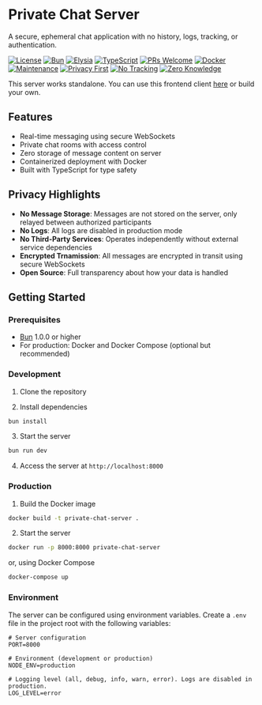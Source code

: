 # Private Chat Server

A secure, ephemeral chat application with no history, logs, tracking, or authentication.

[![License](https://img.shields.io/badge/license-MIT-blue.svg)](https://opensource.org/licenses/MIT)
[![Bun](https://img.shields.io/badge/Bun-1.0%2B-black)](https://bun.sh)
[![Elysia](https://img.shields.io/badge/Elysia-latest-purple)](https://elysiajs.com/)
[![TypeScript](https://img.shields.io/badge/TypeScript-5.0%2B-blue)](https://www.typescriptlang.org/)
[![PRs Welcome](https://img.shields.io/badge/PRs-welcome-brightgreen.svg)](http://makeapullrequest.com)
[![Docker](https://img.shields.io/badge/Docker-ready-blue)](https://www.docker.com/)
[![Maintenance](https://img.shields.io/badge/Maintained-yes-green.svg)](https://github.com/PrivateChatProtocol/private-chat-server/graphs/commit-activity)
[![Privacy First](https://img.shields.io/badge/Privacy-First-darkgreen)](https://en.wikipedia.org/wiki/Privacy_by_design)
[![No Tracking](https://img.shields.io/badge/No-Tracking-red)](https://en.wikipedia.org/wiki/Internet_privacy)
[![Zero Knowledge](https://img.shields.io/badge/Zero-Knowledge-purple)](https://en.wikipedia.org/wiki/Zero-knowledge_proof)

This server works standalone. You can use this frontend client [here](https://github.com/PrivateChatProtocol/private-chat-ui) or build your own.

## Features

- Real-time messaging using secure WebSockets
- Private chat rooms with access control
- Zero storage of message content on server
- Containerized deployment with Docker
- Built with TypeScript for type safety

## Privacy Highlights

- **No Message Storage**: Messages are not stored on the server, only relayed between authorized participants
- **No Logs**: All logs are disabled in production mode
- **No Third-Party Services**: Operates independently without external service dependencies
- **Encrypted Trnamission**: All messages are encrypted in transit using secure WebSockets
- **Open Source**: Full transparency about how your data is handled

## Getting Started

### Prerequisites

- [Bun](https://bun.sh/) 1.0.0 or higher
- For production: Docker and Docker Compose (optional but recommended)

### Development

1. Clone the repository

2. Install dependencies

```bash
bun install
```

3. Start the server

```bash
bun run dev
```

4. Access the server at `http://localhost:8000`

### Production

1. Build the Docker image

```bash
docker build -t private-chat-server .
```

2. Start the server

```bash
docker run -p 8000:8000 private-chat-server
```

or, using Docker Compose

```bash
docker-compose up
```

### Environment

The server can be configured using environment variables. Create a `.env` file in the project root with the following variables:

```env
# Server configuration
PORT=8000

# Environment (development or production)
NODE_ENV=production

# Logging level (all, debug, info, warn, error). Logs are disabled in production.
LOG_LEVEL=error
```
